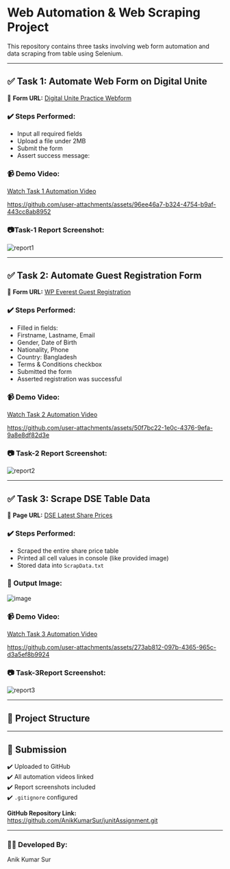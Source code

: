 # Web Automation & Web Scraping Project

This repository contains three tasks involving web form automation and data scraping from table using Selenium.

---

## ✅ Task 1: Automate Web Form on Digital Unite

🔗 **Form URL:** [Digital Unite Practice Webform](https://www.digitalunite.com/practice-webform-learners)

### ✔️ Steps Performed:
- Input all required fields
- Upload a file under 2MB
- Submit the form
- Assert success message:


### 📹 Demo Video:
[Watch Task 1 Automation Video](#)

https://github.com/user-attachments/assets/96ee46a7-b324-4754-b9af-443cc8ab8952



### 📷Task-1 Report Screenshot:
![report1](https://github.com/user-attachments/assets/97529a35-6b44-4dcc-a505-c189e8451261)


---

## ✅ Task 2: Automate Guest Registration Form

🔗 **Form URL:** [WP Everest Guest Registration](https://demo.wpeverest.com/user-registration/guest-registration-form/)

### ✔️ Steps Performed:
- Filled in fields:
- Firstname, Lastname, Email
- Gender, Date of Birth
- Nationality, Phone
- Country: Bangladesh
- Terms & Conditions checkbox
- Submitted the form
- Asserted registration was successful

### 📹 Demo Video:
[Watch Task 2 Automation Video](#) 

https://github.com/user-attachments/assets/50f7bc22-1e0c-4376-9efa-9a8e8df82d3e



### 📷 Task-2 Report Screenshot:
![report2](https://github.com/user-attachments/assets/297f7021-76bf-4af4-8f26-3b987d8a938c)


---

## ✅ Task 3: Scrape DSE Table Data

🔗 **Page URL:** [DSE Latest Share Prices](https://dsebd.org/latest_share_price_scroll_by_value.php)

### ✔️ Steps Performed:
- Scraped the entire share price table
- Printed all cell values in console (like provided image)
- Stored data into `ScrapData.txt`

### 📂 Output Image:
![image](https://github.com/user-attachments/assets/ad1b8bdc-941e-4ece-a712-87a74c4cb38f)


### 📹 Demo Video:
[Watch Task 3 Automation Video](#) 

https://github.com/user-attachments/assets/273ab812-097b-4365-965c-d3a5ef8b9924



### 📷 Task-3Report Screenshot:
![report3](https://github.com/user-attachments/assets/0580e3e9-05c2-498d-b20c-a4bf0d4956ee)


---

## 📁 Project Structure

---

## 📌 Submission

✔️ Uploaded to GitHub  
✔️ All automation videos linked  
✔️ Report screenshots included  
✔️ `.gitignore` configured  

**GitHub Repository Link:** https://github.com/AnikKumarSur/junitAssignment.git

---

### 👨‍💻 Developed By:
Anik Kumar Sur



